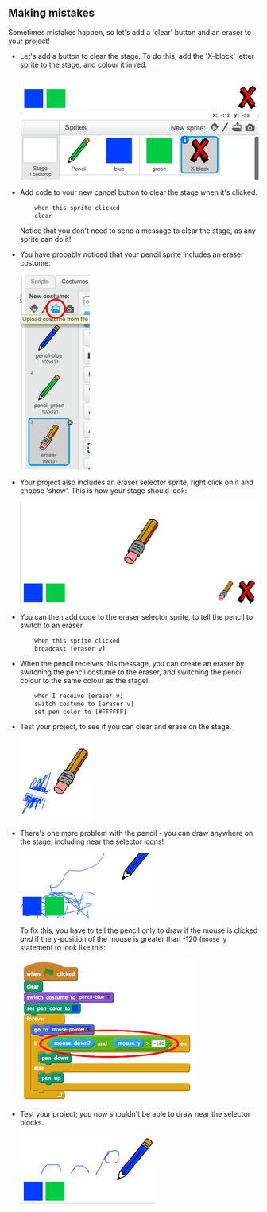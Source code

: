 ## Making mistakes

Sometimes mistakes happen, so let's add a 'clear' button and an eraser to your project!



+ Let's add a button to clear the stage. To do this, add the 'X-block' letter sprite to the stage, and colour it in red.

	![screenshot](images/paint-x.png)

+ Add code to your new cancel button to clear the stage when it's clicked.

	```blocks
		when this sprite clicked
		clear
	```

	Notice that you don't need to send a message to clear the stage, as any sprite can do it!

+ You have probably noticed that your pencil sprite includes an eraser costume:

	![screenshot](images/paint-eraser-costume.png)
	

+ Your project also includes an eraser selector sprite, right click on it and choose 'show'. This is how your stage should look:

	![screenshot](images/paint-eraser-stage.png)

+ You can then add code to the eraser selector sprite, to tell the pencil to switch to an eraser.

	```blocks
		when this sprite clicked
		broadcast [eraser v]
	```

+ When the pencil receives this message, you can create an eraser by switching the pencil costume to the eraser, and switching the pencil colour to the same colour as the stage!

	```blocks
		when I receive [eraser v]
		switch costume to [eraser v]
		set pen color to [#FFFFFF]
	```

+ Test your project, to see if you can clear and erase on the stage.

	![screenshot](images/paint-erase-test.png)

+ There's one more problem with the pencil - you can draw anywhere on the stage, including near the selector icons!

	![screenshot](images/paint-draw-problem.png)

	To fix this, you have to tell the pencil only to draw if the mouse is clicked _and_ if the y-position of the mouse is greater than -120 (`mouse y` statement to look like this:

	![screenshot](images/pencil-gt-code.png)

+ Test your project; you now shouldn't be able to draw near the selector blocks.

	![screenshot](images/paint-fixed.png)




